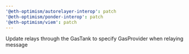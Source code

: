 ```yaml
---
'@eth-optimism/autorelayer-interop': patch
'@eth-optimism/ponder-interop': patch
'@eth-optimism/viem': patch
---
```


Update relays through the GasTank to specify GasProvider when relaying message
